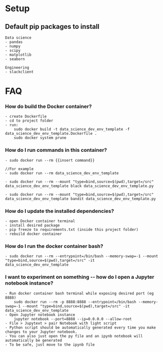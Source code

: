 # Setup
## Default pip packages to install
    Data science
    - pandas
    - numpy
    - scipy
    - matplotlib
    - seaborn

    Engineering
    - slackclient



# FAQ
### How do build the Docker container?
    - create Dockerfile
    - cd to project folder
    - run:
        sudo docker build -t data_science_dev_env_template -f data_science_dev_env_template.Dockerfile .
        sudo docker system prune

### How do I run commands in this container?
    - sudo docker run --rm {{insert command}}

    //For example
    - sudo docker run --rm data_science_dev_env_template

    - sudo docker run --rm --mount "type=bind,source=$(pwd),target=/src" data_science_dev_env_template black data_science_dev_env_template.py
    
    - sudo docker run --rm --mount "type=bind,source=$(pwd),target=/src" data_science_dev_env_template bandit data_science_dev_env_template.py

### How do I update the installed dependencies?
    - open Docker container terminal
    - install desired package
    - pip freeze to requirements.txt (inside this project folder)
    - rebuild docker container

### How do I run the docker container bash?
    - sudo docker run --rm --entrypoint=/bin/bash --memory-swap=-1 --mount "type=bind,source=$(pwd),target=/src" -it data_science_dev_env_template

### I want to experiment on something -- how do I open a Jupyter notebook instance?
    - Run docker container bash terminal while exposing desired port (eg 8888)
        sudo docker run --rm -p 8888:8888 --entrypoint=/bin/bash --memory-swap=-1 --mount "type=bind,source=$(pwd),target=/src" -it data_science_dev_env_template
    - Open Jupyter notebook instance
        jupyter notebook --port=8888 --ip=0.0.0.0 --allow-root
    - File > Jupytext > pair Notebook with light script
    - Python script should be automatically generated every time you make changes to your Jupyter notebook.
    - You can also just open the py file and an ipynb notebook will automatically be generated
    - To be safe, just move to the ipynb file

